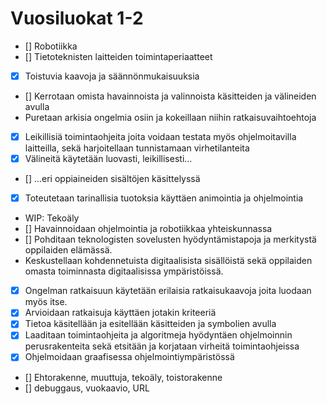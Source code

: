 # Vuosiluokat 1-2
- [] Robotiikka
- [] Tietoteknisten laitteiden toimintaperiaatteet
- [x] Toistuvia kaavoja ja säännönmukaisuuksia
- [] Kerrotaan omista havainnoista ja valinnoista käsitteiden ja välineiden avulla
- Puretaan arkisia ongelmia osiin ja kokeillaan niihin ratkaisuvaihtoehtoja
- [x] Leikillisiä toimintaohjeita joita voidaan testata myös ohjelmoitavilla laitteilla, sekä harjoitellaan tunnistamaan virhetilanteita
- [x] Välineitä käytetään luovasti, leikillisesti...
- [] ...eri oppiaineiden sisältöjen käsittelyssä
- [x] Toteutetaan tarinallisia tuotoksia käyttäen animointia ja ohjelmointia
- WIP: Tekoäly
- [] Havainnoidaan ohjelmointia ja robotiikkaa yhteiskunnassa
- [] Pohditaan teknologisten sovelusten hyödyntämistapoja ja merkitystä oppilaiden elämässä.
- Keskustellaan kohdennetuista digitaalisista sisällöistä sekä oppilaiden omasta toiminnasta digitaalisissa ympäristöissä.
- [x] Ongelman ratkaisuun käytetään erilaisia ratkaisukaavoja joita luodaan myös itse.
- [x] Arvioidaan ratkaisuja käyttäen jotakin kriteeriä
- [x] Tietoa käsitellään ja esitellään käsitteiden ja symbolien avulla
- [x] Laaditaan toimintaohjeita ja algoritmeja hyödyntäen ohjelmoinnin perusrakenteita sekä etsitään ja korjataan virheitä toimintaohjeissa
- [x] Ohjelmoidaan graafisessa ohjelmointiympäristössä
- [] Ehtorakenne, muuttuja, tekoäly, toistorakenne
- [] debuggaus, vuokaavio, URL
